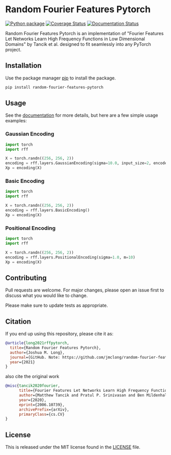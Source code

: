 # Random Fourier Features Pytorch

[![Python package](https://github.com/jmclong/random-fourier-features-pytorch/actions/workflows/python-package.yml/badge.svg)](https://github.com/jmclong/random-fourier-features-pytorch/actions/workflows/python-package.yml)
[![Coverage Status](https://coveralls.io/repos/github/jmclong/random-fourier-features-pytorch/badge.svg)](https://coveralls.io/github/jmclong/random-fourier-features-pytorch)
[![Documentation Status](https://readthedocs.org/projects/random-fourier-features-pytorch/badge/?version=latest)](https://random-fourier-features-pytorch.readthedocs.io/en/latest/?badge=latest)

Random Fourier Features Pytorch is an implementation of "Fourier Features Let Networks Learn High Frequency Functions in Low Dimensional Domains" by Tancik et al. designed to fit seamlessly into any PyTorch project.

## Installation

Use the package manager [pip](https://pip.pypa.io/en/stable/) to install the package.

```bash
pip install random-fourier-features-pytorch
```

## Usage
See the [documentation](https://random-fourier-features-pytorch.readthedocs.io/en/latest/) for more details, but here are a few simple usage examples:
### Gaussian Encoding
```python
import torch
import rff

X = torch.randn((256, 256, 2))
encoding = rff.layers.GaussianEncoding(sigma=10.0, input_size=2, encoded_size=256)
Xp = encoding(X)
```
### Basic Encoding
```python
import torch
import rff

X = torch.randn((256, 256, 2))
encoding = rff.layers.BasicEncoding()
Xp = encoding(X)
```
### Positional Encoding
```python
import torch
import rff

X = torch.randn((256, 256, 2))
encoding = rff.layers.PositionalEncoding(sigma=1.0, m=10)
Xp = encoding(X)
```
## Contributing
Pull requests are welcome. For major changes, please open an issue first to discuss what you would like to change.

Please make sure to update tests as appropriate.


## Citation
If you end up using this repository, please cite it as:
```bibtex
@article{long2021rffpytorch,
  title={Random Fourier Features Pytorch},
  author={Joshua M. Long},
  journal={GitHub. Note: https://github.com/jmclong/random-fourier-features-pytorch},
  year={2021}
}
```
also cite the original work
```bibtex
@misc{tancik2020fourier,
      title={Fourier Features Let Networks Learn High Frequency Functions in Low Dimensional Domains}, 
      author={Matthew Tancik and Pratul P. Srinivasan and Ben Mildenhall and Sara Fridovich-Keil and Nithin Raghavan and Utkarsh Singhal and Ravi Ramamoorthi and Jonathan T. Barron and Ren Ng},
      year={2020},
      eprint={2006.10739},
      archivePrefix={arXiv},
      primaryClass={cs.CV}
}
```

## License
This is released under the MIT license found in the [LICENSE](LICENSE) file.
